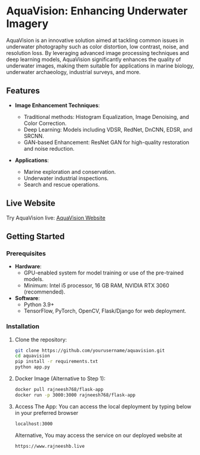 # AquaVision: Enhancing Underwater Imagery

AquaVision is an innovative solution aimed at tackling common issues in underwater photography such as color distortion, low contrast, noise, and resolution loss. By leveraging advanced image processing techniques and deep learning models, AquaVision significantly enhances the quality of underwater images, making them suitable for applications in marine biology, underwater archaeology, industrial surveys, and more.

## Features
- **Image Enhancement Techniques**:
  - Traditional methods: Histogram Equalization, Image Denoising, and Color Correction.
  - Deep Learning: Models including VDSR, RedNet, DnCNN, EDSR, and SRCNN.
  - GAN-based Enhancement: ResNet GAN for high-quality restoration and noise reduction.

- **Applications**:
  - Marine exploration and conservation.
  - Underwater industrial inspections.
  - Search and rescue operations.

## Live Website
Try AquaVision live: [AquaVision Website](https://www.rajneeshb.live)

## Getting Started

### Prerequisites
- **Hardware**:
  - GPU-enabled system for model training or use of the pre-trained models.
  - Minimum: Intel i5 processor, 16 GB RAM, NVIDIA RTX 3060 (recommended).
- **Software**:
  - Python 3.9+
  - TensorFlow, PyTorch, OpenCV, Flask/Django for web deployment.

### Installation
1. Clone the repository:
   ```bash
   git clone https://github.com/yourusername/aquavision.git
   cd aquavision
   pip install -r requirements.txt
   python app.py
   ```
2. Docker Image (Alternative to Step 1):
   ```bash
   docker pull rajneesh768/flask-app
   docker run -p 3000:3000 rajneesh768/flask-app
   ```
3. Access The App:
   You can access the local deployment by typing below in your preferred browser
   ```bash
   localhost:3000
   ```
   Alternative, You may access the service on our deployed website at
   ```bash
   https://www.rajneeshb.live
   ```
   



